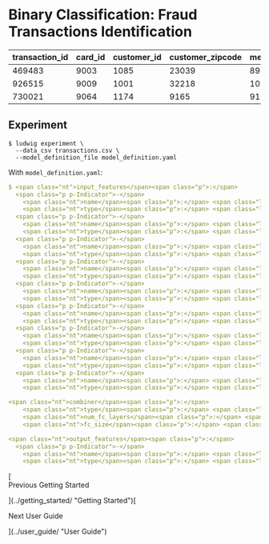 # Binary Classification: Fraud Transactions Identification

<table>

<thead>

<tr>

<th>transaction_id</th>

<th>card_id</th>

<th>customer_id</th>

<th>customer_zipcode</th>

<th>merchant_id</th>

<th>merchant_name</th>

<th>merchant_category</th>

<th>merchant_zipcode</th>

<th>merchant_country</th>

<th>transaction_amount</th>

<th>authorization_response_code</th>

<th>atm_network_xid</th>

<th>cvv_2_response_xflg</th>

<th>fraud_label</th>

</tr>

</thead>

<tbody>

<tr>

<td>469483</td>

<td>9003</td>

<td>1085</td>

<td>23039</td>

<td>893</td>

<td>Wright Group</td>

<td>7917</td>

<td>91323</td>

<td>GB</td>

<td>1962</td>

<td>C</td>

<td>C</td>

<td>N</td>

<td>0</td>

</tr>

<tr>

<td>926515</td>

<td>9009</td>

<td>1001</td>

<td>32218</td>

<td>1011</td>

<td>Mums Kitchen</td>

<td>5813</td>

<td>10001</td>

<td>US</td>

<td>1643</td>

<td>C</td>

<td>D</td>

<td>M</td>

<td>1</td>

</tr>

<tr>

<td>730021</td>

<td>9064</td>

<td>1174</td>

<td>9165</td>

<td>916</td>

<td>Keller</td>

<td>7582</td>

<td>38332</td>

<td>DE</td>

<td>1184</td>

<td>D</td>

<td>B</td>

<td>M</td>

<td>0</td>

</tr>

</tbody>

</table>

## Experiment

```shell
$ ludwig experiment \
  --data_csv transactions.csv \
  --model_definition_file model_definition.yaml
```

With `model_definition.yaml`:

```yaml
$ <span class="nt">input_features</span><span class="p">:</span>
  <span class="p p-Indicator">-</span>
    <span class="nt">name</span><span class="p">:</span> <span class="l l-Scalar l-Scalar-Plain">customer_id</span>
    <span class="nt">type</span><span class="p">:</span> <span class="l l-Scalar l-Scalar-Plain">category</span>
  <span class="p p-Indicator">-</span>
    <span class="nt">name</span><span class="p">:</span> <span class="l l-Scalar l-Scalar-Plain">card_id</span>
    <span class="nt">type</span><span class="p">:</span> <span class="l l-Scalar l-Scalar-Plain">category</span>
  <span class="p p-Indicator">-</span>
    <span class="nt">name</span><span class="p">:</span> <span class="l l-Scalar l-Scalar-Plain">merchant_id</span>
    <span class="nt">type</span><span class="p">:</span> <span class="l l-Scalar l-Scalar-Plain">category</span>
  <span class="p p-Indicator">-</span>
    <span class="nt">name</span><span class="p">:</span> <span class="l l-Scalar l-Scalar-Plain">merchant_category</span>
    <span class="nt">type</span><span class="p">:</span> <span class="l l-Scalar l-Scalar-Plain">category</span>
  <span class="p p-Indicator">-</span>
    <span class="nt">name</span><span class="p">:</span> <span class="l l-Scalar l-Scalar-Plain">merchant_zipcode</span>
    <span class="nt">type</span><span class="p">:</span> <span class="l l-Scalar l-Scalar-Plain">category</span>
  <span class="p p-Indicator">-</span>
    <span class="nt">name</span><span class="p">:</span> <span class="l l-Scalar l-Scalar-Plain">transaction_amount</span>
    <span class="nt">type</span><span class="p">:</span> <span class="l l-Scalar l-Scalar-Plain">numerical</span>
  <span class="p p-Indicator">-</span>
    <span class="nt">name</span><span class="p">:</span> <span class="l l-Scalar l-Scalar-Plain">authorization_response_code</span>
    <span class="nt">type</span><span class="p">:</span> <span class="l l-Scalar l-Scalar-Plain">category</span>
  <span class="p p-Indicator">-</span>
    <span class="nt">name</span><span class="p">:</span> <span class="l l-Scalar l-Scalar-Plain">atm_network_xid</span>
    <span class="nt">type</span><span class="p">:</span> <span class="l l-Scalar l-Scalar-Plain">category</span>
  <span class="p p-Indicator">-</span>
    <span class="nt">name</span><span class="p">:</span> <span class="l l-Scalar l-Scalar-Plain">cvv_2_response_xflg</span>
    <span class="nt">type</span><span class="p">:</span> <span class="l l-Scalar l-Scalar-Plain">category</span>

<span class="nt">combiner</span><span class="p">:</span>
    <span class="nt">type</span><span class="p">:</span> <span class="l l-Scalar l-Scalar-Plain">concat</span>
    <span class="nt">num_fc_layers</span><span class="p">:</span> <span class="l l-Scalar l-Scalar-Plain">1</span>
    <span class="nt">fc_size</span><span class="p">:</span> <span class="l l-Scalar l-Scalar-Plain">48</span>

<span class="nt">output_features</span><span class="p">:</span>
  <span class="p p-Indicator">-</span>
    <span class="nt">name</span><span class="p">:</span> <span class="l l-Scalar l-Scalar-Plain">fraud_label</span>
    <span class="nt">type</span><span class="p">:</span> <span class="l l-Scalar l-Scalar-Plain">binary</span>
```

</div>

</article>

</div>

</div>

</main>

<footer class="md-footer">

<div class="md-footer-nav">

<nav class="md-footer-nav__inner md-grid">[

<div class="md-flex__cell md-flex__cell--stretch
                  md-footer-nav__title"><span class="md-flex__ellipsis"><span class="md-footer-nav__direction">Previous</span> Getting Started</span></div>

](../getting_started/ "Getting Started")[

<div class="md-flex__cell md-flex__cell--stretch
                  md-footer-nav__title"><span class="md-flex__ellipsis"><span class="md-footer-nav__direction">Next</span> User Guide</span></div>

](../user_guide/ "User Guide")</nav>

</div>